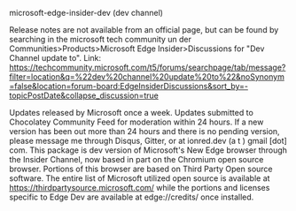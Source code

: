 microsoft-edge-insider-dev (dev channel)

Release notes are not available from an official page, but can be found by searching in the microsoft tech community un der Communities>Products>Microsoft Edge Insider>Discussions for "Dev Channel update to". Link: https://techcommunity.microsoft.com/t5/forums/searchpage/tab/message?filter=location&q=%22dev%20channel%20update%20to%22&noSynonym=false&location=forum-board:EdgeInsiderDiscussions&sort_by=-topicPostDate&collapse_discussion=true 

Updates released by Microsoft once a week. Updates submitted to Chocolatey Community Feed for moderation within 24 hours. If a new version has been out more than 24 hours and there is no pending version, please message me through Disqus, Gitter, or at ionred.dev (a t ) gmail [dot] com. This package is dev version of Microsoft's New Edge browser through the Insider Channel, now based in part on the Chromium open source browser. Portions of this browser are based on Third Party Open source software. The entire list of Microsoft utilized open source is available at https://thirdpartysource.microsoft.com/ while the portions and licenses specific to Edge Dev are available at edge://credits/ once installed.